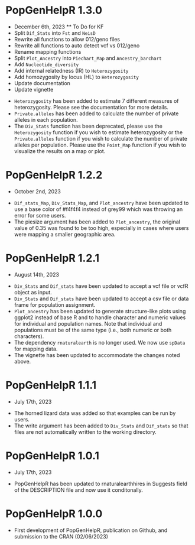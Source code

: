 # PopGenHelpR 1.3.0
- December 6th, 2023
** To Do for KF
- Split `Dif_Stats` into `Fst` and `NeisD`
- Rewrite all functions to allow 012/geno files
- Rewrite all functions to auto detect vcf vs 012/geno
- Rename mapping functions
- Split `Plot_Ancestry` into `Piechart_Map` and `Ancestry_barchart`
- Add `Nucleotide_diversity`
- Add internal relatedness (IR) to `Heterozygosity`
- Add homozygosity by locus (HL) to `Heterozygosity`
- Update documentation
- Update vignette 

* `Heterozygosity` has been added to estimate 7 different measures of heterozygosity. Please see the documentation for more details. 
* `Private.alleles` has been added to calculate the number of private alleles in each population. 
* The `Div_Stats` function has been deprecated, please use the `Heterozygosity` function if you wish to estimate heterozygosity or the `Private.alleles` function if you wish to calculate the number of private alleles per population. Please use the `Point_Map` function if you wish to visualize the results on a map or plot.

# PopGenHelpR 1.2.2
- October 2nd, 2023
* `Dif_stats_Map`, `Div_Stats_Map`, and `Plot_ancestry` have been updated to use a base color of #f4f4f4 instead of grey99 which was throwing an error for some users. 
* The piesize argument has been added to `Plot_ancestry`, the original value of 0.35 was found to be too high, especially in cases where users were mapping a smaller geographic area. 

# PopGenHelpR 1.2.1
- August 14th, 2023
* `Div_Stats` and `Dif_stats` have been updated to accept a vcf file or vcfR object as input. 
* `Div_Stats` and `Dif_stats` have been updated to accept a csv file or data frame for population assignment. 
* `Plot_ancestry` has been updated to generate structure-like plots using ggplot2 instead of base R and to handle character and numeric values for individual and population names. Note that individual and populations must be of the same type (i.e., both numeric or both characters). 
* The dependency `rnaturalearth` is no longer used. We now use `spData` for mapping data. 
* The vignette has been updated to accommodate the changes noted above. 

# PopGenHelpR 1.1.1 
- July 17th, 2023
* The horned lizard data was added so that examples can be run by users.
* The write argument has been added to `Div_Stats` and `Dif_stats` so that files are not automatically written to the working directory. 

# PopGenHelpR 1.0.1 
- July 17th, 2023
*  PopGenHelpR has been updated to rnaturalearthhires in Suggests field of the DESCRIPTION file and now use it conditonally. 


# PopGenHelpR 1.0.0
*  First development of PopGenHelpR, publication on Github, and submission to the CRAN (02/06/2023)
